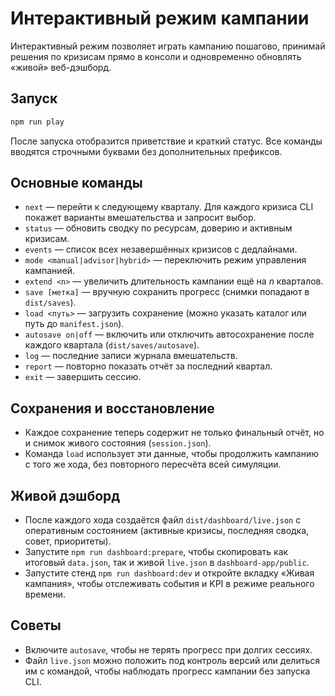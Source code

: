 # Интерактивный режим кампании

Интерактивный режим позволяет играть кампанию пошагово, принимай решения по кризисам прямо в консоли и одновременно обновлять «живой» веб-дэшборд.

## Запуск

```bash
npm run play
```

После запуска отобразится приветствие и краткий статус. Все команды вводятся строчными буквами без дополнительных префиксов.

## Основные команды

- `next` — перейти к следующему кварталу. Для каждого кризиса CLI покажет варианты вмешательства и запросит выбор.
- `status` — обновить сводку по ресурсам, доверию и активным кризисам.
- `events` — список всех незавершённых кризисов с дедлайнами.
- `mode <manual|advisor|hybrid>` — переключить режим управления кампанией.
- `extend <n>` — увеличить длительность кампании ещё на _n_ кварталов.
- `save [метка]` — вручную сохранить прогресс (снимки попадают в `dist/saves`).
- `load <путь>` — загрузить сохранение (можно указать каталог или путь до `manifest.json`).
- `autosave on|off` — включить или отключить автосохранение после каждого квартала (`dist/saves/autosave`).
- `log` — последние записи журнала вмешательств.
- `report` — повторно показать отчёт за последний квартал.
- `exit` — завершить сессию.

## Сохранения и восстановление

- Каждое сохранение теперь содержит не только финальный отчёт, но и снимок живого состояния (`session.json`).
- Команда `load` использует эти данные, чтобы продолжить кампанию с того же хода, без повторного пересчёта всей симуляции.

## Живой дэшборд

- После каждого хода создаётся файл `dist/dashboard/live.json` с оперативным состоянием (активные кризисы, последняя сводка, совет, приоритеты).
- Запустите `npm run dashboard:prepare`, чтобы скопировать как итоговый `data.json`, так и живой `live.json` в `dashboard-app/public`.
- Запустите стенд `npm run dashboard:dev` и откройте вкладку «Живая кампания», чтобы отслеживать события и KPI в режиме реального времени.

## Советы

- Включите `autosave`, чтобы не терять прогресс при долгих сессиях.
- Файл `live.json` можно положить под контроль версий или делиться им с командой, чтобы наблюдать прогресс кампании без запуска CLI.
